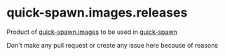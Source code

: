 # quick-spawn.images.releases

Product of [quick-spawn.images](https://github.com/ksxatompackages/quick-spawn.images) to be used in [quick-spawn](https://github.com/ksxatompackages/quick-spawn)

Don't make any pull request or create any issue here because of reasons
